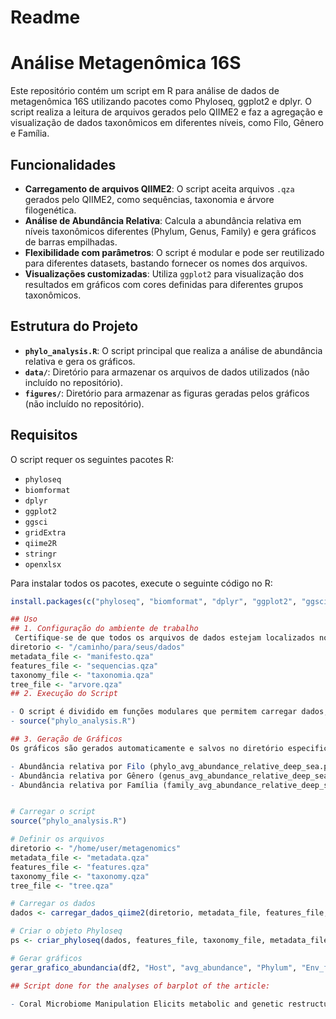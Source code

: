 # Readme
# Análise Metagenômica 16S

Este repositório contém um script em R para análise de dados de metagenômica 16S utilizando pacotes como Phyloseq, ggplot2 e dplyr. O script realiza a leitura de arquivos gerados pelo QIIME2 e faz a agregação e visualização de dados taxonômicos em diferentes níveis, como Filo, Gênero e Família.

## Funcionalidades

- **Carregamento de arquivos QIIME2**: O script aceita arquivos `.qza` gerados pelo QIIME2, como sequências, taxonomia e árvore filogenética.
- **Análise de Abundância Relativa**: Calcula a abundância relativa em níveis taxonômicos diferentes (Phylum, Genus, Family) e gera gráficos de barras empilhadas.
- **Flexibilidade com parâmetros**: O script é modular e pode ser reutilizado para diferentes datasets, bastando fornecer os nomes dos arquivos.
- **Visualizações customizadas**: Utiliza `ggplot2` para visualização dos resultados em gráficos com cores definidas para diferentes grupos taxonômicos.

## Estrutura do Projeto

- **`phylo_analysis.R`**: O script principal que realiza a análise de abundância relativa e gera os gráficos.
- **`data/`**: Diretório para armazenar os arquivos de dados utilizados (não incluído no repositório).
- **`figures/`**: Diretório para armazenar as figuras geradas pelos gráficos (não incluído no repositório).

## Requisitos

O script requer os seguintes pacotes R:

- `phyloseq`
- `biomformat`
- `dplyr`
- `ggplot2`
- `ggsci`
- `gridExtra`
- `qiime2R`
- `stringr`
- `openxlsx`

Para instalar todos os pacotes, execute o seguinte código no R:

```r
install.packages(c("phyloseq", "biomformat", "dplyr", "ggplot2", "ggsci", "gridExtra", "qiime2R", "stringr", "openxlsx"))

## Uso
## 1. Configuração do ambiente de trabalho
 Certifique-se de que todos os arquivos de dados estejam localizados no diretório correto. No início do script, você pode definir o diretório de trabalho e os arquivos de entrada:
diretorio <- "/caminho/para/seus/dados"
metadata_file <- "manifesto.qza"
features_file <- "sequencias.qza"
taxonomy_file <- "taxonomia.qza"
tree_file <- "arvore.qza"
## 2. Execução do Script

- O script é dividido em funções modulares que permitem carregar dados, processá-los e gerar gráficos de abundância relativa em diferentes níveis taxonômicos (Filo, Gênero e Família). Para rodar o script, basta:
- source("phylo_analysis.R")

## 3. Geração de Gráficos
Os gráficos são gerados automaticamente e salvos no diretório especificado. Eles incluem:

- Abundância relativa por Filo (phylo_avg_abundance_relative_deep_sea.png)
- Abundância relativa por Gênero (genus_avg_abundance_relative_deep_sea.png)
- Abundância relativa por Família (family_avg_abundance_relative_deep_sea.png)


# Carregar o script
source("phylo_analysis.R")

# Definir os arquivos
diretorio <- "/home/user/metagenomics"
metadata_file <- "metadata.qza"
features_file <- "features.qza"
taxonomy_file <- "taxonomy.qza"
tree_file <- "tree.qza"

# Carregar os dados
dados <- carregar_dados_qiime2(diretorio, metadata_file, features_file, taxonomy_file, tree_file)

# Criar o objeto Phyloseq
ps <- criar_phyloseq(dados, features_file, taxonomy_file, metadata_file, tree_file)

# Gerar gráficos
gerar_grafico_abundancia(df2, "Host", "avg_abundance", "Phylum", "Env_feature", "Mean of Relative Abundance (% Phyla)", "phylo_abund.png")

## Script done for the analyses of barplot of the article:

- Coral Microbiome Manipulation Elicits metabolic and genetic restructuring to mitigate heat stress and evade Mortality. Santoro, E. P.; Borges, R. M.; Espinoza, J. L.; Freire., M.; Messias, C. S. M. A.; Villela, H. M. D.; Mattos, L. P.; Vilela, C. L. S.; Rosado, J. G.; Cardoso, P. M.; Rosado, P. M.; Assis, J. M.; Duarte, G. A. S.; Perna, G.; Rosado, A. S.; Macrae, A.; Dupont, C. L.; Nelson, K.E.; Sweet, M. J.; Voolstra, C. R.; Peixoto, R. S. Novembro de 2020. Science Advance. v. 7, p. eabg3088, 2021. Link to the Paper
